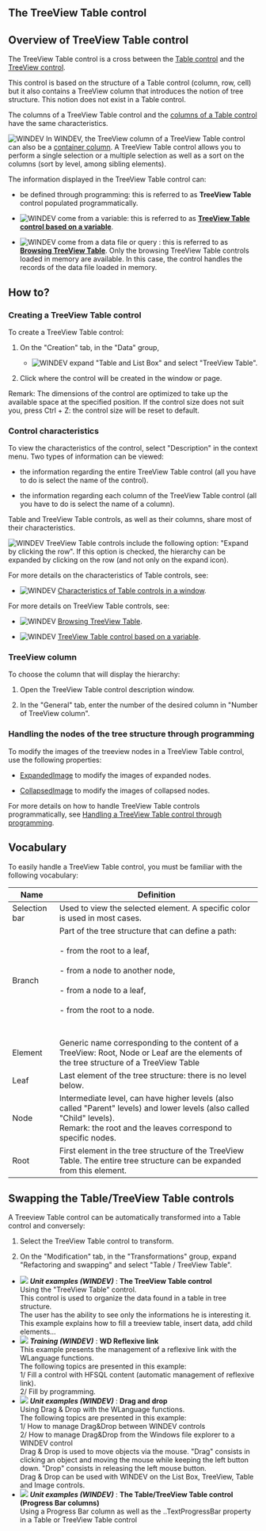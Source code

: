 


## The TreeView Table control
			



<a name="NOTE1"></a>
<a name="NOTE1_1"></a>


## Overview of TreeView Table control
<a name="overview_treeview_table_control_ELTTEXTE000329"></a>
The TreeView Table control is a cross between the [Table control](../WDChamp/1013224.md) and the [TreeView control](../WDChamp/1013037.md).

This control is based on the structure of a Table control (column, row, cell) but it also contains a TreeView column that introduces the notion of tree structure. This notion does not exist in a Table control.

The columns of a TreeView Table control and the [columns of a Table control](../WDChamp/1013245.md) have the same characteristics.

![WINDEV](https://doc.pcsoft.fr/ext/images/us/WD.png) In WINDEV, the TreeView column of a TreeView Table control can also be a [container column](../WDChamp/1013263.md). A TreeView Table control allows you to perform a single selection or a multiple selection as well as a sort on the columns (sort by level, among sibling elements).

The information displayed in the TreeView Table control can:

- be defined through programming: this is referred to as **TreeView Table** control populated programmatically.

- ![WINDEV](https://doc.pcsoft.fr/ext/images/us/WD.png) come from a variable: this is referred to as **[TreeView Table control based on a variable](../WDChamp/1015006.md)**. 

- ![WINDEV](https://doc.pcsoft.fr/ext/images/us/WD.png) come from a data file or query : this is referred to as **[Browsing TreeView Table](../WDChamp/1015005.md)**. Only the browsing TreeView Table controls loaded in memory are available. In this case, the control handles the records of the data file loaded in memory.








<a name="NOTE2"></a>
<a name="NOTE2_1"></a>


## How to?
<a name="how_ELTTEXTE000353"></a>


### Creating a TreeView Table control
<a name="creating_treeview_table_control_ELTPARAGRAPHE000079"></a>

To create a TreeView Table control:

1. On the "Creation" tab, in the "Data" group, 

	- ![WINDEV](https://doc.pcsoft.fr/ext/images/us/WD.png) expand "Table and List Box" and select "TreeView Table".




2. Click where the control will be created in the window or page.


Remark: The dimensions of the control are optimized to take up the available space at the specified position. If the control size does not suit you, press Ctrl + Z: the control size will be reset to default.
<a name="NOTE2_2"></a>


### Control characteristics
<a name="control_characteristics_ELTPARAGRAPHE000115"></a>

To view the characteristics of the control, select "Description" in the context menu. Two types of information can be viewed:

- the information regarding the entire TreeView Table control (all you have to do is select the name of the control).

- the information regarding each column of the TreeView Table control (all you have to do is select the name of a column).




Table and TreeView Table controls, as well as their columns, share most of their characteristics. 

![WINDEV](https://doc.pcsoft.fr/ext/images/us/WD.png) TreeView Table controls include the following option: "Expand by clicking the row". If this option is checked, the hierarchy can be expanded by clicking on the row (and not only on the expand icon). 




For more details on the characteristics of Table controls, see: 

- ![WINDEV](https://doc.pcsoft.fr/ext/images/us/WD.png) [Characteristics of Table controls in a window](../WDChamp/1013200.md).




For more details on TreeView Table controls, see:

- ![WINDEV](https://doc.pcsoft.fr/ext/images/us/WD.png) [Browsing TreeView Table](../WDChamp/1015005.md).

- ![WINDEV](https://doc.pcsoft.fr/ext/images/us/WD.png) [TreeView Table control based on a variable](../WDChamp/1015006.md).



<a name="NOTE2_3"></a>


### TreeView column
<a name="treeview_column_ELTPARAGRAPHE000191"></a>

To choose the column that will display the hierarchy: 

1. Open the TreeView Table control description window.

2. In the "General" tab, enter the number of the desired column in "Number of TreeView column".



<a name="NOTE2_4"></a>


### Handling the nodes of the tree structure through programming
<a name="handling_the_nodes_the_tree_structure_through_programming_ELTPARAGRAPHE000201"></a>

To modify the images of the treeview nodes in a TreeView Table control, use the following properties:

- [ExpandedImage](../Proprietes/2513015.md) to modify the images of expanded nodes.

- [CollapsedImage](../Proprietes/2513016.md) to modify the images of collapsed nodes.




For more details on how to handle TreeView Table controls programmatically, see [Handling a TreeView Table control through programming](../WDChamp/1015004.md).

<a name="NOTE3"></a>
<a name="NOTE3_1"></a>


## Vocabulary
<a name="vocabulary_ELTTEXTE000399"></a>
To easily handle a TreeView Table control, you must be familiar with the following vocabulary:

| Name | Definition |
| --- | --- |
| Selection bar | Used to view the selected element. A specific color is used in most cases. |
| Branch | Part of the tree structure that can define a path:<br><br>- from the root to a leaf,<br><br>- from a node to another node,<br><br>- from a node to a leaf,<br><br>- from the root to a node. <br><br><br> |
| Element | Generic name corresponding to the content of a TreeView: Root, Node or Leaf are the elements of the tree structure of a TreeView Table |
| Leaf | Last element of the tree structure: there is no level below. |
| Node | Intermediate level, can have higher levels (also called "Parent" levels) and lower levels (also called "Child" levels).<br>Remark: the root and the leaves correspond to specific nodes. |
| Root | First element in the tree structure of the TreeView Table. The entire tree structure can be expanded from this element. |



<a name="NOTE4"></a>
<a name="NOTE4_1"></a>


## Swapping the Table/TreeView Table controls
<a name="swapping_the_tabletreeview_table_controls_ELTTEXTE000423"></a>
A Treeview Table control can be automatically transformed into a Table control and conversely: 

1. Select the TreeView Table control to transform. 

2. On the "Modification" tab, in the "Transformations" group, expand "Refactoring and swapping" and select "Table / TreeView Table".





- ![](https://doc.pcsoft.fr/en-US/images/image.awp?langid=3&name=TheTreeViewTablecontrol.gif) ***Unit examples (WINDEV)*** : **The TreeView Table control** <br>Using the "TreeView Table" control.<br>This control is used to organize the data found in a table in tree structure. <br>The user has the ability to see only the informations he is interesting it.<br>This example explains how to fill a treeview table, insert data, add child elements...
- ![](https://doc.pcsoft.fr/en-US/images/image.awp?langid=3&name=WDReflexivelink.gif) ***Training (WINDEV)*** : **WD Reflexive link** <br>This example presents the management of a reflexive link with the WLanguage functions.<br>The following topics are presented in this example:<br>1/ Fill a control with HFSQL content (automatic management of reflexive link).<br>2/ Fill by programming.
- ![](https://doc.pcsoft.fr/en-US/images/image.awp?langid=3&name=Draganddrop.gif) ***Unit examples (WINDEV)*** : **Drag and drop** <br>Using Drag & Drop with the WLanguage functions. <br>The following topics are presented in this example:<br>1/ How to manage Drag&Drop between WINDEV controls<br>2/ How to manage Drag&Drop from the Windows file explorer to a WINDEV control<br>Drag & Drop is used to move objects via the mouse. "Drag" consists in clicking an object and moving the mouse while keeping the left button down. "Drop" consists in releasing the left mouse button.<br>Drag & Drop can be used with WINDEV on the List Box, TreeView, Table and Image controls.
- ![](https://doc.pcsoft.fr/en-US/images/image.awp?langid=3&name=TheTable_TreeViewTablecontrol_ProgressBarcolumns_.gif) ***Unit examples (WINDEV)*** : **The Table/TreeView Table control (Progress Bar columns)** <br>Using a Progress Bar column as well as the ..TextProgressBar property in a Table or TreeView Table control


